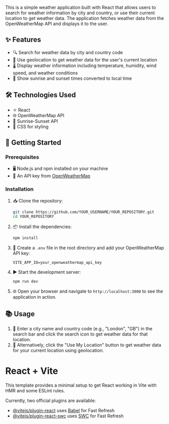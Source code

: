 This is a simple weather application built with React that allows users to search for weather information by city and country, or use their current location to get weather data. The application fetches weather data from the OpenWeatherMap API and displays it to the user.

## ✨ Features

- 🔍 Search for weather data by city and country code
- 📍 Use geolocation to get weather data for the user's current location
- 🌡️ Display weather information including temperature, humidity, wind speed, and weather conditions
- 🌅 Show sunrise and sunset times converted to local time

## 🛠️ Technologies Used

- ⚛️ React
- 🌐 OpenWeatherMap API
- 🌄 Sunrise-Sunset API
- 🎨 CSS for styling

## 🚀 Getting Started

### Prerequisites

- 🖥️ Node.js and npm installed on your machine
- 🔑 An API key from [OpenWeatherMap](https://openweathermap.org/api)

### Installation

1. 📥 Clone the repository:

    ```sh
    git clone https://github.com/YOUR_USERNAME/YOUR_REPOSITORY.git
    cd YOUR_REPOSITORY
    ```

2. 📦 Install the dependencies:

    ```sh
    npm install
    ```

3. 📝 Create a `.env` file in the root directory and add your OpenWeatherMap API key:

    ```env
    VITE_APP_ID=your_openweathermap_api_key
    ```

4. ▶️ Start the development server:

    ```sh
    npm run dev
    ```

5. 🌐 Open your browser and navigate to `http://localhost:3000` to see the application in action.

## 📚 Usage

1. 🌆 Enter a city name and country code (e.g., "London", "GB") in the search bar and click the search icon to get weather data for that location.
2. 📍 Alternatively, click the "Use My Location" button to get weather data for your current location using geolocation.



# React + Vite

This template provides a minimal setup to get React working in Vite with HMR and some ESLint rules.

Currently, two official plugins are available:

- [@vitejs/plugin-react](https://github.com/vitejs/vite-plugin-react/blob/main/packages/plugin-react/README.md) uses [Babel](https://babeljs.io/) for Fast Refresh
- [@vitejs/plugin-react-swc](https://github.com/vitejs/vite-plugin-react-swc) uses [SWC](https://swc.rs/) for Fast Refresh
